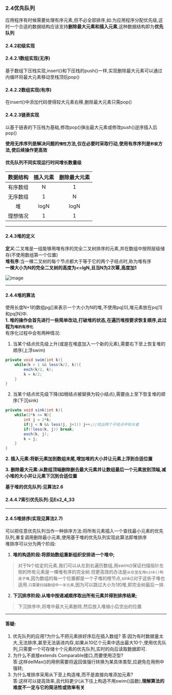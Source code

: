### 2.4优先队列

应用程序有时候需要处理有序元素,但不必全部排序,如:为应用程序分配优先级,这时一个合适的数据结构应该支持**删除最大元素和插入元素**,这种数据结构即为**优先队列**

#### 2.4.2初级实现

#### 2.4.2.1数组实现(无序)

基于数组下压栈实现,insert()和下压栈的push()一样,实现删除最大元素可以通过内循环将最大元素移动至栈顶后pop()

#### 2.4.2.2数组实现(有序)

在insert()中添加代码使得较大元素右移,删除最大元素只需pop()

#### 2.4.2.3链表实现

以基于链表的下压栈为基础,修改pop()弹出最大元素或修改push()逆序插入后pop()

**使用无序序列是解决问题的`惰性`方法,仅在必要时采取行动,使用有序序列是`积极`方法,使后续操作更高效**

#### 优先队列不同实现运行时间增长数量级
|数据结构|插入元素|删除最大元素|
|:----------:|:----------:|:----------:|
|有序数组|N|1|
|无序数组|1|N|
|堆|logN|logN|
|理想情况|1|1|

---

#### 2.4.3堆的定义

**定义**:二叉堆是一组能够用堆有序的完全二叉树排序的元素,并在数组中按照层级储存(不使用数组第一个位置)<br>
**堆有序**:当一棵二叉树的每个节点都大于等于它的两个子结点时,称为堆有序<br>
**一棵大小为N的完全二叉树的高度为<=lgN,且当N为2次幂,高度加1**

![image](https://github.com/NepJNQ/algs4Note/raw/master/2_4/堆的表示.jpg)

---

#### 2.4.4堆的算法
使用长度N+1的数组pg[]来表示一个大小为N的堆,不使用pq[0],堆元素放在pq[1]和pq[N]中.<br>
**1. 堆的操作会首先进行一些简单改动,打破堆的状态,在遍历堆按要求恢复顺序,此过程为`堆的有序化`**
<br>有序化过程中会有两种情况:
1. 当某个结点优先级上升(或是在堆底加入一个新的元素),需要右下至上恢复堆的顺序(上浮swim)

```Java
private void swim(int k){
    while(k > 1 && less(k/2, k)){
        exch(k/2, k);
        k = k/2;
    }
}
```
2. 当某个结点优先级下降(如根结点被替换为较小结点),需要由上至下恢复堆的顺序(下沉sink)

```Java
private void sink(int k){
    while(2*k <= N){
        int j = 2*k;
        if(j < N && less(j, j+1)) j++;//找出两个子结点中较大者
        if(!less(k, j)) break;
        exch(k, j);
        k = j;
    }
}
```

**2. 插入元素:将新元素加到数组末尾,增加堆的大小并让元素上浮到合适位置**

**3. 删除最大元素:从数组顶端删除删去最大元素并让数组最后一个元素放到顶端,减小堆的大小并让元素下沉到合适位置**

**基于堆的优先队列:见算法2.6**

#### 2.4.4.7索引优先队列:见Ex2_4_33

---

#### 2.4.5堆排序(实现见算法2.7)

可以把任意优先队列当作一种排序方法:将所有元素插入一个查找最小元素的优先队列,重复调用删除最小元素,使用基于堆的优先队列实现此算法即堆排序<br>
堆排序可以分为两个阶段:
1. **堆的构造阶段:将原始数组重新组织安排进一个堆中;**
>对于N个给定的元素,我们可以从左到右遍历数组,用swim()保证扫描指针左侧的所有元素是一棵堆有序的完全树.但更高效的办法是`从右至左用sink()构造子堆`,因为数组的每一个位置都是一个子堆的根节点,sink()对于这些子堆也适用.`只需要扫描数组中一半元素`,因为可以跳过大小为1的堆,即完全树最后一排.
2. **下沉排序阶段:从堆中按递减顺序取出所有元素并得到排序结果;**
>下沉排序中,将堆中最大元素删除,然后放入堆缩小后空出的位置

---

#### 答疑:
1. 优先队列的应用?为什么不把元素排好序后在插入数组?
答:因为有时数据量太大,无法排序,甚至无法装进内存,如果从10亿个元素中选出最大10个,使用优先队列,只需要一个可存储十个元素的优先队列,实时的向后读取数据即可.
2. 为什么不直接extends Comparable接口,而要使用泛型?<br>
答:这样delMax()的用例需要将返回值强行转换为某具体类型,应避免在用例中强转;
3. 为什么堆排序采用从下至上构造堆,而不是直接向堆添加元素?<br>
答:这样可以提高效率,且代码更少(从下往上构造不用swim()函数),**理解算法的难度不一定与它的简洁性或效率有关**





